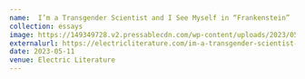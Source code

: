 ```yaml
---
name:  I’m a Transgender Scientist and I See Myself in “Frankenstein” 
collection: essays
image: https://149349728.v2.pressablecdn.com/wp-content/uploads/2023/05/joshua-coleman-7a4U5lBG9Yw-unsplash-1.jpg
externalurl: https://electricliterature.com/im-a-transgender-scientist-and-i-see-myself-in-frankenstein/
date: 2023-05-11
venue: Electric Literature
---
```

